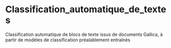 # Classification_automatique_de_textes
Classification automatique de blocs de texte issus de documents Gallica, à partir de modèles de classification préalablement entraînés
